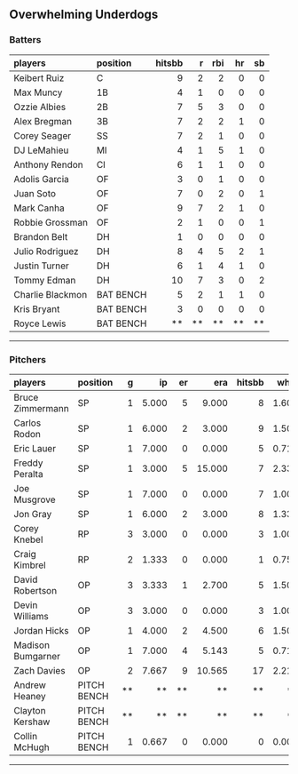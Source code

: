 ## Overwhelming Underdogs

### Batters

 
|players          |position  | hitsbb|  r| rbi| hr| sb| 
|:----------------|:---------|------:|--:|---:|--:|--:| 
|Keibert Ruiz     |C         |      9|  2|   2|  0|  0| 
|Max Muncy        |1B        |      4|  1|   0|  0|  0| 
|Ozzie Albies     |2B        |      7|  5|   3|  0|  0| 
|Alex Bregman     |3B        |      7|  2|   2|  1|  0| 
|Corey Seager     |SS        |      7|  2|   1|  0|  0| 
|DJ LeMahieu      |MI        |      4|  1|   5|  1|  0| 
|Anthony Rendon   |CI        |      6|  1|   1|  0|  0| 
|Adolis Garcia    |OF        |      3|  0|   1|  0|  0| 
|Juan Soto        |OF        |      7|  0|   2|  0|  1| 
|Mark Canha       |OF        |      9|  7|   2|  1|  0| 
|Robbie Grossman  |OF        |      2|  1|   0|  0|  1| 
|Brandon Belt     |DH        |      1|  0|   0|  0|  0| 
|Julio Rodriguez  |DH        |      8|  4|   5|  2|  1| 
|Justin Turner    |DH        |      6|  1|   4|  1|  0| 
|Tommy Edman      |DH        |     10|  7|   3|  0|  2| 
|Charlie Blackmon |BAT BENCH |      5|  2|   1|  1|  0| 
|Kris Bryant      |BAT BENCH |      3|  0|   0|  0|  0| 
|Royce Lewis      |BAT BENCH |     **| **|  **| **| **| 

* * *

### Pitchers

 
|players           |position    |  g|    ip| er|    era| hitsbb|  whip| so|  w| sv| 
|:-----------------|:-----------|--:|-----:|--:|------:|------:|-----:|--:|--:|--:| 
|Bruce Zimmermann  |SP          |  1| 5.000|  5|  9.000|      8| 1.600|  2|  0|  0| 
|Carlos Rodon      |SP          |  1| 6.000|  2|  3.000|      9| 1.500|  6|  0|  0| 
|Eric Lauer        |SP          |  1| 7.000|  0|  0.000|      5| 0.714|  5|  1|  0| 
|Freddy Peralta    |SP          |  1| 3.000|  5| 15.000|      7| 2.333|  2|  0|  0| 
|Joe Musgrove      |SP          |  1| 7.000|  0|  0.000|      7| 1.000|  4|  1|  0| 
|Jon Gray          |SP          |  1| 6.000|  2|  3.000|      8| 1.333|  4|  0|  0| 
|Corey Knebel      |RP          |  3| 3.000|  0|  0.000|      3| 1.000|  2|  1|  1| 
|Craig Kimbrel     |RP          |  2| 1.333|  0|  0.000|      1| 0.750|  3|  0|  2| 
|David Robertson   |OP          |  3| 3.333|  1|  2.700|      5| 1.500|  5|  0|  1| 
|Devin Williams    |OP          |  3| 3.000|  0|  0.000|      3| 1.000|  7|  0|  0| 
|Jordan Hicks      |OP          |  1| 4.000|  2|  4.500|      6| 1.500|  5|  0|  0| 
|Madison Bumgarner |OP          |  1| 7.000|  4|  5.143|      5| 0.714|  7|  0|  0| 
|Zach Davies       |OP          |  2| 7.667|  9| 10.565|     17| 2.217|  4|  0|  0| 
|Andrew Heaney     |PITCH BENCH | **|    **| **|     **|     **|    **| **| **| **| 
|Clayton Kershaw   |PITCH BENCH | **|    **| **|     **|     **|    **| **| **| **| 
|Collin McHugh     |PITCH BENCH |  1| 0.667|  0|  0.000|      0| 0.000|  0|  0|  0| 


* * *


